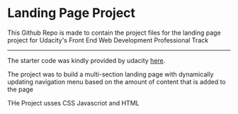 # Landing Page Project

This Github Repo is made to contain the project files for the landing page project for Udacity's Front End Web Development Professional Track

___

The starter code was kindly provided by udacity [here](https://github.com/udacity/fend/tree/refresh-2019/).

The project was to build a multi-section landing page with dynamically updating navigation menu based on the amount of content that is added to the page

THe Project usses CSS Javascriot and HTML
